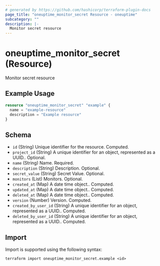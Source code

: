 ```yaml
---
# generated by https://github.com/hashicorp/terraform-plugin-docs
page_title: "oneuptime_monitor_secret Resource - oneuptime"
subcategory: ""
description: |-
  Monitor secret resource
---
```


# oneuptime_monitor_secret (Resource)

Monitor secret resource

## Example Usage

```terraform
resource "oneuptime_monitor_secret" "example" {
  name = "example-resource"
  description = "Example resource"
}
```

## Schema

- `id` (String) Unique identifier for the resource. Computed.
- `project_id` (String) A unique identifier for an object, represented as a UUID.. Optional.
- `name` (String) Name. Required.
- `description` (String) Description. Optional.
- `secret_value` (String) Secret Value. Optional.
- `monitors` (List) Monitors. Optional.
- `created_at` (Map) A date time object.. Computed.
- `updated_at` (Map) A date time object.. Computed.
- `deleted_at` (Map) A date time object.. Computed.
- `version` (Number) Version. Computed.
- `created_by_user_id` (String) A unique identifier for an object, represented as a UUID.. Computed.
- `deleted_by_user_id` (String) A unique identifier for an object, represented as a UUID.. Computed.

## Import

Import is supported using the following syntax:

```shell
terraform import oneuptime_monitor_secret.example <id>
```

